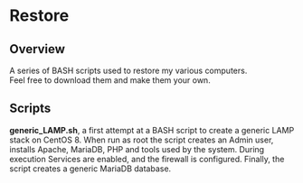 # Restore

## Overview
A series of BASH scripts used to restore my various computers. <br>
Feel free to download them and make them your own. <br>

## Scripts 
**generic_LAMP.sh**, a first attempt at a BASH script to create a generic LAMP stack on CentOS 8. 
When run as root the script creates an Admin user, installs Apache, MariaDB, PHP and tools used by 
the system. During execution Services are enabled, and the firewall is configured. Finally, the script
creates a generic MariaDB database. 